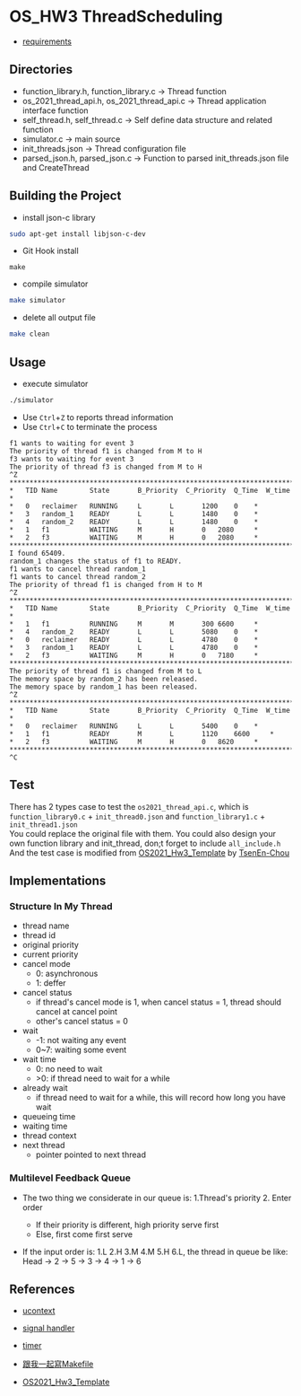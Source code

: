# OS_HW3 ThreadScheduling

* [requirements](https://docs.google.com/presentation/d/1UFuPUwd17Hogh5Vp8GZbnrLRAddGvC1j/edit#slide=id.p3)

## Directories

- function_library.h, function_library.c -> Thread function
- os_2021_thread_api.h, os_2021_thread_api.c -> Thread application interface function
- self_thread.h, self_thread.c -> Self define data structure and related function
- simulator.c -> main source
- init_threads.json -> Thread configuration file
- parsed_json.h, parsed_json.c -> Function to parsed init_threads.json file and CreateThread

## Building the Project

- install json-c library

```bash
sudo apt-get install libjson-c-dev
```

- Git Hook install

```
make
```

- compile simulator

```bash
make simulator
```

- delete all output file

```bash
make clean
```

## Usage

- execute simulator

```bash
./simulator
```

- Use `Ctrl`+`Z` to reports thread information 
- Use `Ctrl`+`C` to terminate the process

```
f1 wants to waiting for event 3
The priority of thread f1 is changed from M to H
f3 wants to waiting for event 3
The priority of thread f3 is changed from M to H
^Z
**************************************************************************************************
*	TID	Name		State		B_Priority	C_Priority	Q_Time	W_time	 *
*	0	reclaimer 	RUNNING		L		L		1200	0	 *
*	3	random_1  	READY		L		L		1480	0	 *
*	4	random_2  	READY		L		L		1480	0	 *
*	1	f1        	WAITING		M		H		0	2080	 *
*	2	f3        	WAITING		M		H		0	2080	 *
**************************************************************************************************
I found 65409.
random_1 changes the status of f1 to READY.
f1 wants to cancel thread random_1
f1 wants to cancel thread random_2
The priority of thread f1 is changed from H to M
^Z
**************************************************************************************************
*	TID	Name		State		B_Priority	C_Priority	Q_Time	W_time	 *
*	1	f1        	RUNNING		M		M		300	6600	 *
*	4	random_2  	READY		L		L		5080	0	 *
*	0	reclaimer 	READY		L		L		4780	0	 *
*	3	random_1  	READY		L		L		4780	0	 *
*	2	f3        	WAITING		M		H		0	7180	 *
**************************************************************************************************
The priority of thread f1 is changed from M to L
The memory space by random_2 has been released.
The memory space by random_1 has been released.
^Z
**************************************************************************************************
*	TID	Name		State		B_Priority	C_Priority	Q_Time	W_time	 *
*	0	reclaimer 	RUNNING		L		L		5400	0	 *
*	1	f1        	READY		M		L		1120	6600	 *
*	2	f3        	WAITING		M		H		0	8620	 *
**************************************************************************************************
^C
```

## Test

There has 2 types case to test the `os2021_thread_api.c`, which is `function_library0.c` + `init_thread0.json` and `function_library1.c` + `init_thread1.json`  
You could replace the original file with them. You could also design your own function library and init_thread, don;t forget to include `all_include.h`  
And the test case is modified from [
OS2021_Hw3_Template](https://github.com/TsenEn-Chou/OS2021_Hw3_Template) by  [TsenEn-Chou](https://github.com/TsenEn-Chou)

## Implementations

### Structure In My Thread

- thread name
- thread id
- original priority
- current priority
- cancel mode
  - 0: asynchronous
  - 1: deffer
- cancel status
  - if thread's cancel mode is 1, when cancel status = 1, thread should cancel at cancel point
  - other's cancel status = 0
- wait
  - -1: not waiting any event
  - 0~7: waiting some event
- wait time
  - 0: no need to wait
  - \>0: if thread need to wait for a while
- already wait
  - if thread need to wait for a while, this will record how long you have wait
- queueing time
- waiting time
- thread context
- next thread
  - pointer pointed to next thread


### Multilevel Feedback Queue

- The two thing we considerate in our queue is: 1.Thread's priority 2. Enter order  
  - If their priority is different, high priority serve first
  - Else, first come first serve

- If the input order is: 1.L 2.H 3.M 4.M 5.H 6.L, the thread in queue be like:   
Head -> 2 -> 5 -> 3 -> 4 -> 1 -> 6  

## References

- [ucontext](https://pubs.opengroup.org/onlinepubs/7908799/xsh/ucontext.h.html)

- [signal handler](https://calvinkam.github.io/csci3150-Fall17-lab-pipes-signal/custom-signal-handler.html)

- [timer](https://www.ibm.com/docs/en/i/7.3?topic=ssw_ibm_i_73/apis/setitime.htm)

- [跟我一起寫Makefile](https://seisman.github.io/how-to-write-makefile/index.html)

- [OS2021_Hw3_Template](https://github.com/TsenEn-Chou/OS2021_Hw3_Template)